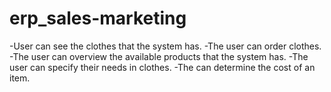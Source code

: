 # erp_sales-marketing
-User can see the clothes that the system has.
-The user can order clothes.
-The user can overview the available products that the system has.
-The user can specify their needs in clothes.
-The can determine the cost of an item.
